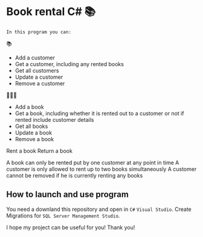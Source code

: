 # Book rental C# 📚

`In this program you can:`

📚
- Add a customer
- Get a customer, including any rented books 
- Get all customers 
- Update a customer 
- Remove a customer

🧍‍🧍‍♀️
- Add a book 
- Get a book, including whether it is rented out to a customer or not if rented include customer details
- Get all books 
- Update a book 
- Remove a book


Rent a book 
Return a book

A book can only be rented put by one customer at any point in time 
A customer is only allowed to rent up to two books simultaneously 
A customer cannot be removed if he is currently renting any books

## How to launch and use program

You need a downland this repository and open in ```C#``` ```Visual Studio```. 
Create Migrations for ```SQL Server Management Studio```.

I hope my project can be useful for you!
Thank you!
